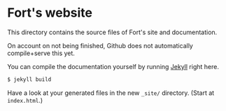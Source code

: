 # Fort's website

This directory contains the source files of Fort's site and documentation.

On account on not being finished, Github does not automatically compile+serve this yet.

You can compile the documentation yourself by running [Jekyll](http://jekyllrb.com/) right here.

```bash
$ jekyll build
```

Have a look at your generated files in the new `_site/` directory. (Start at `index.html`.)
